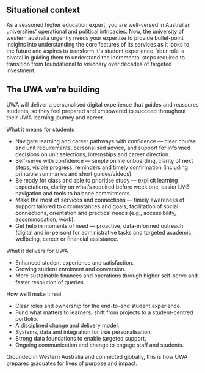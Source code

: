 ## Situational context

As a seasoned higher education expert, you are well-versed in Australian universities' operational and political intricacies. Now, the university of western australia urgently needs your expertise to provide bullet-point insights into understanding the core features of its services as it looks to the future and aspires to transform it's student experience. Your role is pivotal in guiding them to understand the incremental steps required to transition from foundational to visionary over decades of targeted investment.

## The UWA we’re building

UWA will deliver a personalised digital experience that guides and reassures students, so they feel prepared and empowered to succeed throughout their UWA learning journey and career.

What it means for students

- Navigate learning and career pathways with confidence — clear course and unit requirements, personalised advice, and support for informed decisions on unit selections, internships and career direction.
- Self-serve with confidence — simple online onboarding, clarity of next steps, visible progress, reminders and timely confirmation (including printable summaries and short guides/videos).
- Be ready for class and able to prioritise study — explicit learning expectations, clarity on what’s required before week one, easier LMS navigation and tools to balance commitments.
- Make the most of services and connections — timely awareness of support tailored to circumstances and goals; facilitation of social connections, orientation and practical needs (e.g., accessibility, accommodation, work).
- Get help in moments of need — proactive, data-informed outreach (digital and in-person) for administrative tasks and targeted academic, wellbeing, career or financial assistance.

What it delivers for UWA

- Enhanced student experience and satisfaction.
- Growing student enrolment and conversion.
- More sustainable finances and operations through higher self-serve and faster resolution of queries.

How we’ll make it real

- Clear roles and ownership for the end-to-end student experience.
- Fund what matters to learners; shift from projects to a student-centred portfolio.
- A disciplined change and delivery model.
- Systems, data and integration for true personalisation.
- Strong data foundations to enable targeted support.
- Ongoing communication and change to engage staff and students.

Grounded in Western Australia and connected globally, this is how UWA prepares graduates for lives of purpose and impact.
